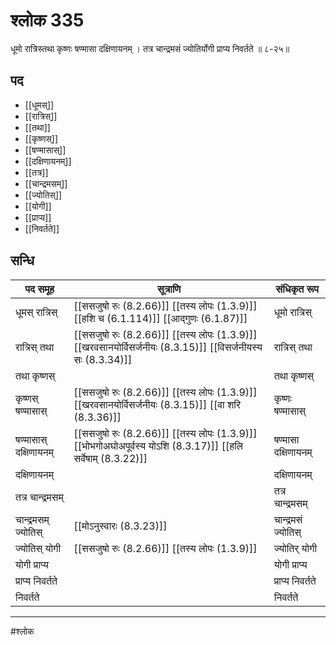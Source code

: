 # श्लोक 335

धूमो रात्रिस्तथा कृष्णः षण्मासा दक्षिणायनम् ।
तत्र चान्द्रमसं ज्योतिर्योगी प्राप्य निवर्तते ॥ ८-२५॥


## पद 

- [[धूमस्]]
- [[रात्रिस्]]
- [[तथा]]
- [[कृष्णस्]]
- [[षण्मासास्]]
- [[दक्षिणायनम्]]
- [[तत्र]]
- [[चान्द्रमसम्]]
- [[ज्योतिस्]]
- [[योगी]]
- [[प्राप्य]]
- [[निवर्तते]]

## सन्धि

| पद समूह | सूत्राणि | संधिकृत रूप |
| ----- | ----- | ----- |
| धूमस् रात्रिस् |  [[ससजुषो रुः (8.2.66)]] [[तस्य लोपः (1.3.9)]] [[हशि च (6.1.114)]] [[आद्गुणः (6.1.87)]] | धूमो रात्रिस् |
| रात्रिस् तथा |  [[ससजुषो रुः (8.2.66)]] [[तस्य लोपः (1.3.9)]] [[खरवसानयोर्विसर्जनीयः (8.3.15)]] [[विसर्जनीयस्य सः (8.3.34)]] | रात्रिस् तथा |
| तथा कृष्णस् |  | तथा कृष्णस् |
| कृष्णस् षण्मासास् |  [[ससजुषो रुः (8.2.66)]] [[तस्य लोपः (1.3.9)]] [[खरवसानयोर्विसर्जनीयः (8.3.15)]] [[वा शरि (8.3.36)]] | कृष्णः षण्मासास् |
| षण्मासास् दक्षिणायनम् |  [[ससजुषो रुः (8.2.66)]] [[तस्य लोपः (1.3.9)]] [[भोभगोअघोअपूर्वस्य योऽशि (8.3.17)]] [[हलि सर्वेषाम् (8.3.22)]] | षण्मासा दक्षिणायनम् |
| दक्षिणायनम् |  | दक्षिणायनम् |
| तत्र चान्द्रमसम् |  | तत्र चान्द्रमसम् |
| चान्द्रमसम् ज्योतिस् |  [[मोऽनुस्वारः (8.3.23)]] | चान्द्रमसं ज्योतिस् |
| ज्योतिस् योगी |  [[ससजुषो रुः (8.2.66)]] [[तस्य लोपः (1.3.9)]] | ज्योतिर् योगी |
| योगी प्राप्य |  | योगी प्राप्य |
| प्राप्य निवर्तते |  | प्राप्य निवर्तते |
| निवर्तते |  | निवर्तते |


---

#श्लोक